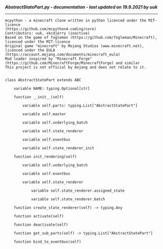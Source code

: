 ***AbstractStatePart.py - documentation - last updated on 19.9.2021 by uuk***
___

    mcpython - a minecraft clone written in python licenced under the MIT-licence 
    (https://github.com/mcpython4-coding/core)
    Contributors: uuk, xkcdjerry (inactive)
    Based on the game of fogleman (https://github.com/fogleman/Minecraft), licenced under the MIT-licence
    Original game "minecraft" by Mojang Studios (www.minecraft.net), licenced under the EULA
    (https://account.mojang.com/documents/minecraft_eula)
    Mod loader inspired by "Minecraft Forge" (https://github.com/MinecraftForge/MinecraftForge) and similar
    This project is not official by mojang and does not relate to it.


    class AbstractStatePart extends ABC

        variable NAME: typing.Optional[str]

        function __init__(self)

            variable self.parts: typing.List["AbstractStatePart"]

            variable self.master

            variable self.underlying_batch

            variable self.state_renderer

            variable self.eventbus

            variable self.state_renderer_init

        function init_rendering(self)

            variable self.underlying_batch

            variable self.eventbus

            variable self.state_renderer

                variable self.state_renderer.assigned_state

                variable self.state_renderer.batch

        function create_state_renderer(self) -> typing.Any

        function activate(self)

        function deactivate(self)

        function get_sub_parts(self) -> typing.List["AbstractStatePart"]

        function bind_to_eventbus(self)